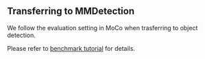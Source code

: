 ## Transferring to MMDetection

We follow the evaluation setting in MoCo when trasferring to object detection.

Please refer to [benchmark tutorial](../../../docs/tutorials/6_benchmarks.md) for details.
